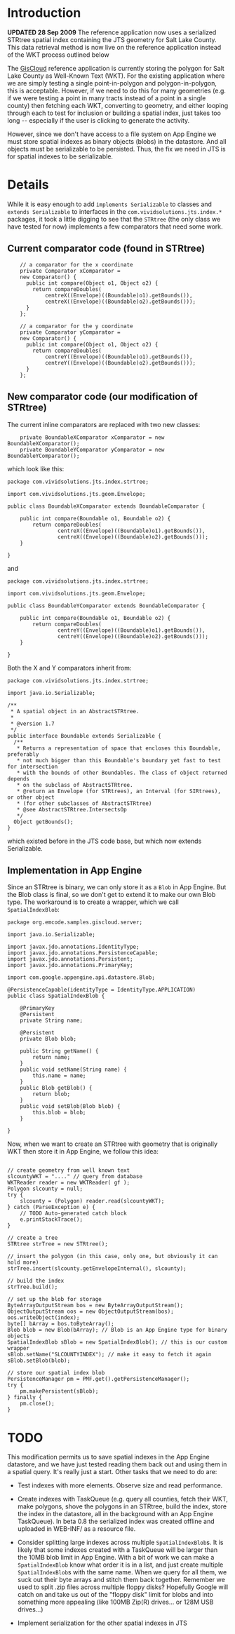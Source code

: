 # Introduction #

**UPDATED 28 Sep 2009** The reference application now uses a serialized STRtree spatial index containing the JTS geometry for Salt Lake County. This data retrieval method is now live on the reference application instead of the WKT process outlined below

The [GisCloud](http://giscloud.appspot.com) reference application is currently storing the polygon for Salt Lake County as Well-Known Text (WKT). For the existing application where we are simply testing a single point-in-polygon and polygon-in-polygon, this is acceptable. However, if we need to do this for many geometries (e.g. if we were testing a point in many tracts instead of a point in a single county) then fetching each WKT, converting to geometry, and either looping through each to test for inclusion or building a spatial index, just takes too long -- especially if the user is clicking to generate the activity.

However, since we don't have access to a file system on App Engine we must store spatial indexes as binary objects (blobs) in the datastore. And all objects must be serializable to be persisted. Thus, the fix we need in JTS is for spatial indexes to be serializable.

# Details #

While it is easy enough to add `implements Serializable` to classes and `extends Serializable` to interfaces in the `com.vividsolutions.jts.index.*` packages, it took a little digging to see that the `STRtree` (the only class we have tested for now) implements a few comparators that need some work.

## Current comparator code (found in STRtree) ##

```
    // a comparator for the x coordinate
    private Comparator xComparator =
    new Comparator() {
      public int compare(Object o1, Object o2) {
        return compareDoubles(
            centreX((Envelope)((Boundable)o1).getBounds()),
            centreX((Envelope)((Boundable)o2).getBounds()));
      }
    };

    // a comparator for the y coordinate
    private Comparator yComparator =
    new Comparator() {
      public int compare(Object o1, Object o2) {
        return compareDoubles(
            centreY((Envelope)((Boundable)o1).getBounds()),
            centreY((Envelope)((Boundable)o2).getBounds()));
      }
    };
```

## New comparator code (our modification of STRtree) ##

The current inline comparators are replaced with two new classes:

```
    private BoundableXComparator xComparator = new BoundableXComparator();
    private BoundableYComparator yComparator = new BoundableYComparator();
```

which look like this:

```
package com.vividsolutions.jts.index.strtree;

import com.vividsolutions.jts.geom.Envelope;

public class BoundableXComparator extends BoundableComparator {

	public int compare(Boundable o1, Boundable o2) {
        return compareDoubles(
                centreX((Envelope)((Boundable)o1).getBounds()),
                centreX((Envelope)((Boundable)o2).getBounds()));
	}
	
}
```

and

```
package com.vividsolutions.jts.index.strtree;

import com.vividsolutions.jts.geom.Envelope;

public class BoundableYComparator extends BoundableComparator {

	public int compare(Boundable o1, Boundable o2) {
        return compareDoubles(
                centreY((Envelope)((Boundable)o1).getBounds()),
                centreY((Envelope)((Boundable)o2).getBounds()));
	}

}
```

Both the X and Y comparators inherit from:

```
package com.vividsolutions.jts.index.strtree;

import java.io.Serializable;

/**
 * A spatial object in an AbstractSTRtree.
 *
 * @version 1.7
 */
public interface Boundable extends Serializable {
  /**
   * Returns a representation of space that encloses this Boundable, preferably
   * not much bigger than this Boundable's boundary yet fast to test for intersection
   * with the bounds of other Boundables. The class of object returned depends
   * on the subclass of AbstractSTRtree.
   * @return an Envelope (for STRtrees), an Interval (for SIRtrees), or other object
   * (for other subclasses of AbstractSTRtree)
   * @see AbstractSTRtree.IntersectsOp
   */
  Object getBounds();
}
```

which existed before in the JTS code base, but which now extends Serializable.

## Implementation in App Engine ##

Since an STRtree is binary, we can only store it as a `Blob` in App Engine. But the Blob class is final, so we don't get to extend it to make our own Blob type. The workaround is to create a wrapper, which we call `SpatialIndexBlob`:

```
package org.emcode.samples.giscloud.server;

import java.io.Serializable;

import javax.jdo.annotations.IdentityType;
import javax.jdo.annotations.PersistenceCapable;
import javax.jdo.annotations.Persistent;
import javax.jdo.annotations.PrimaryKey;

import com.google.appengine.api.datastore.Blob;

@PersistenceCapable(identityType = IdentityType.APPLICATION)
public class SpatialIndexBlob {

	@PrimaryKey
	@Persistent
	private String name;
	
	@Persistent
	private Blob blob;
	
	public String getName() {
		return name;
	}
	public void setName(String name) {
		this.name = name;
	}
	public Blob getBlob() {
		return blob;
	}
	public void setBlob(Blob blob) {
		this.blob = blob;
	}
	
}
```

Now, when we want to create an STRtree with geometry that is originally WKT then store it in App Engine, we follow this idea:

```

// create geometry from well known text
slcountyWKT = "...." // query from database
WKTReader reader = new WKTReader( gf );
Polygon slcounty = null;
try {
	slcounty = (Polygon) reader.read(slcountyWKT);
} catch (ParseException e) {
	// TODO Auto-generated catch block
	e.printStackTrace();
}

// create a tree
STRtree strTree = new STRtree();

// insert the polygon (in this case, only one, but obviously it can hold more)
strTree.insert(slcounty.getEnvelopeInternal(), slcounty);

// build the index
strTree.build();

// set up the blob for storage
ByteArrayOutputStream bos = new ByteArrayOutputStream();
ObjectOutputStream oos = new ObjectOutputStream(bos);
oos.writeObject(index);
byte[] bArray = bos.toByteArray();
Blob blob = new Blob(bArray); // Blob is an App Engine type for binary objects
SpatialIndexBlob sBlob = new SpatialIndexBlob(); // this is our custom wrapper
sBlob.setName("SLCOUNTYINDEX"); // make it easy to fetch it again
sBlob.setBlob(blob);

// store our spatial index blob
PersistenceManager pm = PMF.get().getPersistenceManager();
try {
    pm.makePersistent(sBlob);
} finally {
    pm.close();
}

```

# TODO #

This modification permits us to save spatial indexes in the App Engine datastore, and we have just tested reading them back out and using them in a spatial query. It's really just a start. Other tasks that we need to do are:

  * Test indexes with more elements. Observe size and read performance.

  * Create indexes with TaskQueue (e.g. query all counties, fetch their WKT, make polygons, shove the polygons in an STRtree, build the index, store the index in the datastore, all in the background with an App Engine TaskQueue). In beta 0.8 the serialized index was created offline and uploaded in WEB-INF/ as a resource file.

  * Consider splitting large indexes across multiple `SpatialIndexBlob`s. It is likely that some indexes created with a TaskQueue will be larger than the 10MB blob limit in App Engine. With a bit of work we can make a `SpatialIndexBlob` know what order it is in a list, and just create multiple `SpatialIndexBlob`s with the same name. When we query for all them, we suck out their byte arrays and stitch them back together. Remember we used to split .zip files across multiple floppy disks? Hopefully Google will catch on and take us out of the "floppy disk" limit for blobs and into something more appealing (like 100MB Zip(R) drives... or 128M USB drives...)

  * Implement serialization for the other spatial indexes in JTS